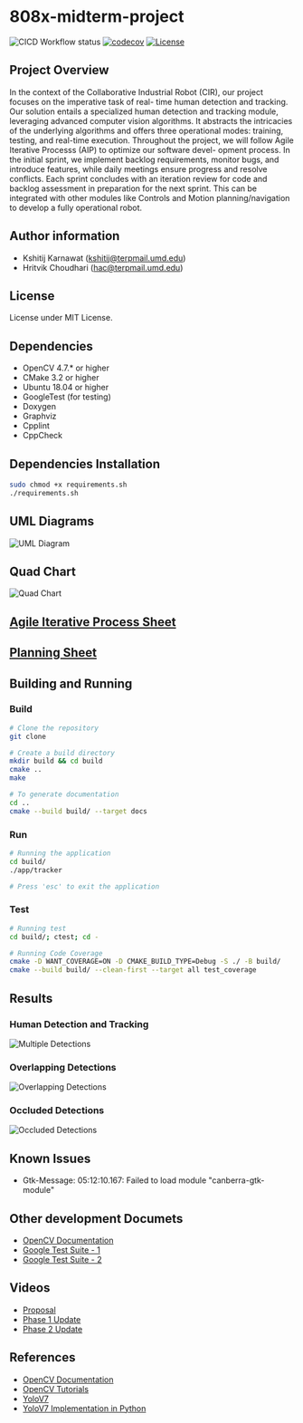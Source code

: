# 808x-midterm-project

![CICD Workflow status](https://github.com/KshitijKarnawat/808x-midterm-project/actions/workflows/main.yml/badge.svg)
[![codecov](https://codecov.io/gh/KshitijKarnawat/808x-midterm-project/branch/devel/graph/badge.svg)](https://codecov.io/gh/KshitijKarnawat/808x-midterm-project)
[![License](https://img.shields.io/badge/license-MIT-blue.svg)](LICENSE)

## Project Overview

In the context of the Collaborative Industrial Robot (CIR), our project focuses on the imperative task of real-
time human detection and tracking. Our solution entails a specialized human detection and tracking module,
leveraging advanced computer vision algorithms. It abstracts the intricacies of the underlying algorithms
and offers three operational modes: training, testing, and real-time execution.
Throughout the project, we will follow Agile Iterative Processs (AIP) to optimize our software devel-
opment process. In the initial sprint, we implement backlog requirements, monitor bugs, and introduce
features, while daily meetings ensure progress and resolve conflicts. Each sprint concludes with an iteration
review for code and backlog assessment in preparation for the next sprint. This can be integrated with other
modules like Controls and Motion planning/navigation to develop a fully operational robot.

## Author information

- Kshitij Karnawat (<kshitij@terpmail.umd.edu>)
- Hritvik Choudhari (<hac@terpmail.umd.edu>)

## License

License under MIT License.

## Dependencies

- OpenCV 4.7.* or higher
- CMake 3.2 or higher
- Ubuntu 18.04 or higher
- GoogleTest (for testing)
- Doxygen
- Graphviz
- Cpplint
- CppCheck

## Dependencies Installation

```sh
sudo chmod +x requirements.sh
./requirements.sh
```

## UML Diagrams

![UML Diagram](UML_Diagrams/Final/UML_Diagram.png)

## Quad Chart

![Quad Chart](./etc/quad_chart.png)

## [Agile Iterative Process Sheet](https://docs.google.com/spreadsheets/d/1ClVrcb1FtqD7OdxFqPrhnZTfMS6CZsh9HTW7clclphI/edit?usp=sharing)

## [Planning Sheet](https://docs.google.com/document/d/1iMmyf-nXXenmKZDXkSh4wu5QEsInimkXTg0Oqb2PvHU/edit?usp=sharing)

## Building and Running

### Build

```sh
# Clone the repository
git clone

# Create a build directory
mkdir build && cd build
cmake ..
make

# To generate documentation
cd ..
cmake --build build/ --target docs
```

### Run

```sh
# Running the application
cd build/
./app/tracker

# Press 'esc' to exit the application

```

### Test

```sh
# Running test
cd build/; ctest; cd -

# Running Code Coverage
cmake -D WANT_COVERAGE=ON -D CMAKE_BUILD_TYPE=Debug -S ./ -B build/
cmake --build build/ --clean-first --target all test_coverage
```

## Results

### Human Detection and Tracking

![Multiple Detections](./etc/result1.png)

### Overlapping Detections

![Overlapping Detections](./etc/result2.png)

### Occluded Detections

![Occluded Detections](./etc/result3.png)

## Known Issues

- Gtk-Message: 05:12:10.167: Failed to load module "canberra-gtk-module"
<!-- - For CodeCov to get 100% coverage, we need to atleast one successful detection as seen below. Getting this on the CodeCov badge is not possible as the server does not detect from camera.
![LCOV](./etc/lcov.png) -->


## Other development Documets

- [OpenCV Documentation](https://opencv.org/)
- [Google Test Suite - 1](https://chromium.googlesource.com/external/github.com/google/googletest/+/refs/heads/v1.8.x/README.md)
- [Google Test Suite - 2](http://google.github.io/googletest/)

## Videos

- [Proposal](https://www.youtube.com/watch?v=stZ0M5cbaZc)
- [Phase 1 Update](https://youtu.be/rU7ts5qoDmg)
- [Phase 2 Update](https://drive.google.com/file/d/1CscyLXwQ_gGGZHPRzdFkZS4jBpGGwEHI/view?usp=sharing)

## References

- [OpenCV Documentation](https://docs.opencv.org/master/)
- [OpenCV Tutorials](https://docs.opencv.org/master/d9/df8/tutorial_root.html)
- [YoloV7](https://arxiv.org/abs/2207.02696)
- [YoloV7 Implementation in Python](https://github.com/ultralytics/YOLOv5)
